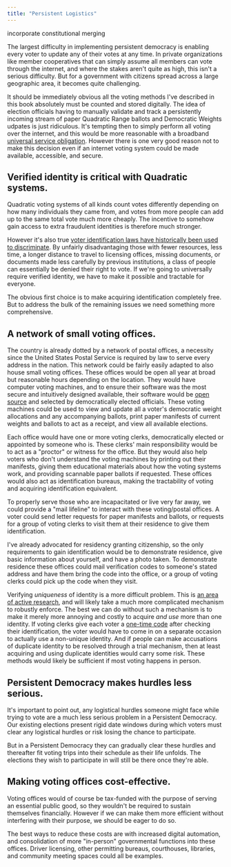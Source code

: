 ```yaml
---
title: "Persistent Logistics"
---
```


incorporate constitutional merging



The largest difficulty in implementing persistent democracy is enabling every voter to update any of their votes at any time. In private organizations like member cooperatives that can simply assume all members can vote through the internet, and where the stakes aren't quite as high, this isn't a serious difficulty. But for a government with citizens spread across a large geographic area, it becomes quite challenging.

It should be immediately obvious all the voting methods I've described in this book absolutely must be counted and stored digitally. The idea of election officials having to manually validate and track a persistently incoming stream of paper Quadratic Range ballots and Democratic Weights udpates is just ridiculous. It's tempting then to simply perform all voting over the internet, and this would be more reasonable with a broadband [universal service obligation](https://en.wikipedia.org/wiki/Universal_service). However there is one very good reason not to make this decision even if an internet voting system could be made available, accessible, and secure.

## Verified identity is critical with Quadratic systems.

Quadratic voting systems of all kinds count votes differently depending on how many individuals they came from, and votes from more people can add up to the same total vote much more cheaply. The incentive to somehow gain access to extra fraudulent identities is therefore much stronger.

However it's also true [voter identification laws have historically been used to discriminate](https://www.aclu.org/other/oppose-voter-id-legislation-fact-sheet). By unfairly disadvantaging those with fewer resources, less time, a longer distance to travel to licensing offices, missing documents, or documents made less carefully by previous institutions, a class of people can essentially be denied their right to vote. If we're going to universally require verified identity, we have to make it possible and tractable for everyone.

The obvious first choice is to make acquiring identification completely free. But to address the bulk of the remaining issues we need something more comprehensive.

## A network of small voting offices.

The country is already dotted by a network of postal offices, a necessity since the United States Postal Service is required by law to serve every address in the nation. This network could be fairly easily adapted to also house small voting offices. These offices would be open all year at broad but reasonable hours depending on the location. They would have computer voting machines, and to ensure their software was the most secure and intuitively designed available, their software would be [open source](https://en.wikipedia.org/wiki/Open-source_model) and selected by democratically elected officials. These voting machines could be used to view and update all a voter's democratic weight allocations and any accompanying ballots, print paper manifests of current weights and ballots to act as a receipt, and view all available elections.

Each office would have one or more voting clerks, democratically elected or appointed by someone who is. These clerks' main responsibility would be to act as a "proctor" or witness for the office. But they would also help voters who don't understand the voting machines by printing out their manifests, giving them educational materials about how the voting systems work, and providing scannable paper ballots if requested. These offices would also act as identification bureaus, making the tractability of voting and acquiring identification equivalent.

To properly serve those who are incapacitated or live very far away, we could provide a "mail lifeline" to interact with these voting/postal offices. A voter could send letter requests for paper manifests and ballots, or requests for a group of voting clerks to visit them at their residence to give them identification.

I've already advocated for residency granting citizenship, so the only requirements to gain identification would be to demonstrate residence, give basic information about yourself, and have a photo taken. To demonstrate residence these offices could mail verification codes to someone's stated address and have them bring the code into the office, or a group of voting clerks could pick up the code when they visit.

Verifying *uniqueness* of identity is a more difficult problem. This is [an area of active research](https://www.radicalxchange.org/media/papers/verifying-identity-as-a-social-intersection.pdf), and will likely take a much more complicated mechanism to robustly enforce. The best we can do without such a mechanism is to make it merely more annoying and costly to acquire *and use* more than one identity. If voting clerks give each voter a [one-time code](https://en.wikipedia.org/wiki/Cryptographic_nonce) after checking their identification, the voter would have to come in on a separate occasion to actually use a non-unique identity. And if people can make accusations of duplicate identity to be resolved through a trial mechanism, then at least acquiring and using duplicate identities would carry some risk. These methods would likely be sufficient if most voting happens in person.

## Persistent Democracy makes hurdles less serious.

It's important to point out, any logistical hurdles someone might face while trying to vote are a much less serious problem in a Persistent Democracy. Our existing elections present rigid date windows during which voters must clear any logistical hurdles or risk losing the chance to participate.

But in a Persistent Democracy they can gradually clear these hurdles and thereafter fit voting trips into their schedule as their life unfolds. The elections they wish to participate in will still be there once they're able.

## Making voting offices cost-effective.

Voting offices would of course be tax-funded with the purpose of serving an essential public good, so they wouldn't be required to sustain themselves financially. However if we can make them more efficient without interfering with their purpose, we should be eager to do so.

The best ways to reduce these costs are with increased digital automation, and consolidation of more "in-person" governmental functions into these offices. Driver licensing, other permitting bureaus, courthouses, libraries, and community meeting spaces could all be examples.



<!--

universal voluntary constitution, is it possible to do this without being imperial?


The construct of the nation state is harmful and dangerous in many ways. Different nation states define completely different definitions of human rights, and have wildly different governance models. Borders between countries harm the human rights of any who would wish to cross them, and create immense economic and social inefficiencies.

If we're really truly confident our systems of rights and governance are fair and voluntary, we would like a way for anyone in the world to voluntarily bring themselves under our constitution. The difficulty of doing this is that previous nations who have defined systems like this have essentially always used them as a moral shield for imperialist ambitions. The question we have is if it's possible to define a system that actually structurally promises that any area who uses the expansion system to become part of our constitution has done so because there is a legitimate and voluntary desire from the people of that area to do so.

# Description

We've already shared our hope of creating verified and provably optimal philosophical frameworks for understanding consciousness, utility, rights, and voting systems. If we were able to produce such frameworks and really have such an unimpeachably high confidence in their universal correctness, we would greatly desire to see them implemented for all conscious beings.

However, this is very dangerous territory. The desire to spread a particular cultural idea that a group has high confidence in has many times in history been an excuse to pursue imperialism and oppress others.

How can we transcend nationalism while at the same time allowing a pluralistic society? What limits should we place on intervening to prevent human rights abuses in other countries?

We feel that the only way to possibly justify "annexing" a portion of land as part of a unified society is if the inhabitants of that land demonstrate clear democratic will to do so. This is tricky though, since by definition these people are outside our society, we have to have some way of verifying them and their wishes. If we
What rituals can we use for citizens of a neighboring country to say they want to join? How do we know what land
Does it make sense to make the nature of the rituals such that they can't really be done in wartime? Probably not, since disgruntled people could just start conflicts to prevent joining.
Also how do we do it in a way that allows the *people* to demonstrate their democratic will rather than relying on the existing government?
Maybe we just accept that a people who really wants to join but has a government that prevents the rituals simply has to overthrow their government first? That's frustrating, and it makes us prone to prod along that kind of activity.

Perhaps it's this simple:

- We state that any country neighbors ours can join us as a distinct administrative district. When that happens, we have certain types of officials that we send to help the new country establish it's systems of democratic decision making, and convert any old structures for that use. They of course can then change their districts, fluidly merging in whatever natural way with democratic borders.
- We need some kind of ritual for verifying new voters, and we should always even be using it within the existing society. Since such a ritual would almost certainly hinge on some kind of rotational vouching system, and we need some root of trust. The officials we send would perform an initial vouching ritual with some initial group of people. Since the vouching system merely requires people to make a single trip to a voting office and be vouched, it could spread through the new land fairly quickly, and all people could gradually become vouched.
Is it crazy to use biometrics?

Maybe joining would be contingent on the vouching process? Perhaps we simply set up some initial seed office with trusted officials and vouch new people and slowly create more ad hoc such offices as the vouching proceeds, and only once we feel the vouching has got past a certain level of confidence do we consider the area joined?



By allowing *all* immigration into the society merely requiring registration of all entrants, and making residence the only requirement for citizenship, we create a society that will tend to win simply if it performs well. If we truly believe that our systems are fair and will produce greatest prosperity, we should be confident that more people entering our society from others will put pressure on other societies to change themselves to be more fair or to simply join ours.



# Benefits

I'm excited about this idea because


# Potential Objections


# Open Questions

-->
